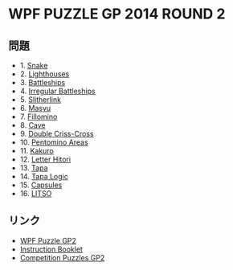 # WPF PUZZLE GP 2014 ROUND 2

## 問題
- 1\. [Snake](../puzzle/snake_length.md)
- 2\. [Lighthouses](../puzzle/lighthouses.md)
- 3\. [Battleships](../puzzle/battleships.md)
- 4\. [Irregular Battleships](../puzzle/battleships_differentfleet.md)
- 5\. [Slitherlink](../puzzle/slitherlink.md)
- 6\. [Masyu](../puzzle/masyu.md)
- 7\. [Fillomino](../puzzle/fillomino.md)
- 8\. [Cave](../puzzle/cave.md)
- 9\. [Double Criss-Cross](../puzzle/crisscross_double.md)
- 10\. [Pentomino Areas](../puzzle/pentominoareas.md)
- 11\. [Kakuro](../puzzle/kakuro.md)
- 12\. [Letter Hitori](../puzzle/hitori_letter.md)
- 13\. [Tapa](../puzzle/tapa.md)
- 14\. [Tapa Logic](../puzzle/tapa_encoded.md)
- 15\. [Capsules](../puzzle/capsules.md)
- 16\. [LITSO](../puzzle/litso.md)

## リンク
- [WPF Puzzle GP2](https://gp.worldpuzzle.org/content/wpf-puzzle-gp2)
- [Instruction Booklet](https://gp.worldpuzzle.org/content/instruction-booklet-4)
- [Competition Puzzles GP2](https://gp.worldpuzzle.org/content/competition-puzzles-gp2-0)
